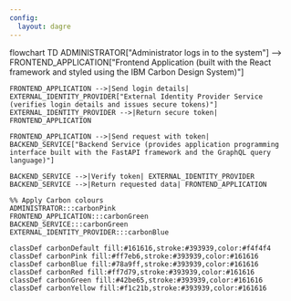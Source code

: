 ```yaml
---
config:
  layout: dagre
---
```

flowchart TD
    ADMINISTRATOR["Administrator logs in to the system"] --> FRONTEND_APPLICATION["Frontend Application (built with the React framework and styled using the IBM Carbon Design System)"]

    FRONTEND_APPLICATION -->|Send login details| EXTERNAL_IDENTITY_PROVIDER["External Identity Provider Service (verifies login details and issues secure tokens)"]
    EXTERNAL_IDENTITY_PROVIDER -->|Return secure token| FRONTEND_APPLICATION

    FRONTEND_APPLICATION -->|Send request with token| BACKEND_SERVICE["Backend Service (provides application programming interface built with the FastAPI framework and the GraphQL query language)"]

    BACKEND_SERVICE -->|Verify token| EXTERNAL_IDENTITY_PROVIDER
    BACKEND_SERVICE -->|Return requested data| FRONTEND_APPLICATION

    %% Apply Carbon colours
    ADMINISTRATOR:::carbonPink
    FRONTEND_APPLICATION:::carbonGreen
    BACKEND_SERVICE:::carbonGreen
    EXTERNAL_IDENTITY_PROVIDER:::carbonBlue

    classDef carbonDefault fill:#161616,stroke:#393939,color:#f4f4f4
    classDef carbonPink fill:#ff7eb6,stroke:#393939,color:#161616
    classDef carbonBlue fill:#78a9ff,stroke:#393939,color:#161616
    classDef carbonRed fill:#ff7d79,stroke:#393939,color:#161616
    classDef carbonGreen fill:#42be65,stroke:#393939,color:#161616
    classDef carbonYellow fill:#f1c21b,stroke:#393939,color:#161616